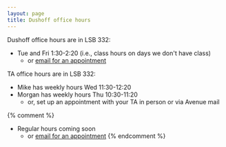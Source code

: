 ```yaml
---
layout: page
title: Dushoff office hours
---
```


Dushoff office hours are in LSB 332:

* Tue and Fri 1:30-2:20 (i.e., class hours on days we don't have class)
	* or [email for an appointment](mailto:dushoff@mcmaster.ca)

TA office hours are in LSB 332:

* Mike has weekly hours Wed 11:30-12:20
* Morgan has weekly hours Thu 10:30-11:20
	* or, set up an appointment with your TA in person or via Avenue mail

{% comment %} 
* Regular hours coming soon
	* or [email for an appointment](mailto:dushoff@mcmaster.ca)
{% endcomment %} 
